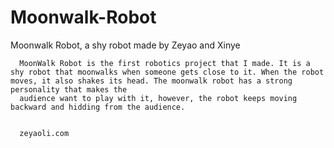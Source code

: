 # Moonwalk-Robot
Moonwalk Robot, a shy robot made by Zeyao and Xinye

      MoonWalk Robot is the first robotics project that I made. It is a shy robot that moonwalks when someone gets close to it. When the robot moves, it also shakes its head. The moonwalk robot has a strong personality that makes the
      audience want to play with it, however, the robot keeps moving backward and hidding from the audience.
      
      
      zeyaoli.com
